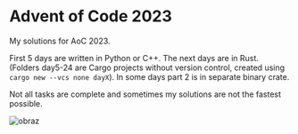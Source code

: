 # Advent of Code 2023

My solutions for AoC 2023.

First 5 days are written in Python or C++. The next days are in Rust. (Folders day5-24 are Cargo projects without version control, created using `cargo new --vcs none dayX`). In some days part 2 is in separate binary crate.

Not all tasks are complete and sometimes my solutions are not the fastest possible.

![obraz](https://github.com/WojtekWidomski/AoC2023/assets/98206524/97c02cb1-8505-4fc0-b1ab-07e8499eb53a)
